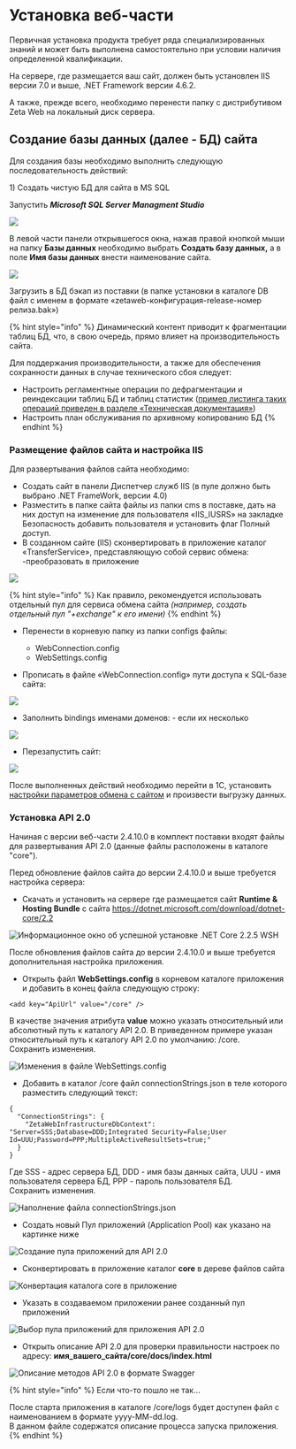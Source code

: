 # Установка веб-части

Первичная установка продукта требует ряда специализированных знаний и может быть выполнена самостоятельно при условии наличия определенной квалификации.

На сервере, где размещается ваш сайт, должен быть установлен IIS версии 7.0 и выше, .NET Framework версии 4.6.2. 

А также, прежде всего, необходимо перенести папку с дистрибутивом Zeta Web на локальный диск сервера.

## Создание базы данных \(далее - БД\) сайта

Для создания базы необходимо выполнить следующую последовательность действий:

1\) Создать чистую БД для сайта в MS SQL

Запустить _**Microsoft SQL Server Managment Studio**_

![](../.gitbook/assets/image-26.png)

В левой части панели открывшегося окна, нажав правой кнопкой мыши на папку **Базы данных** необходимо выбрать **Создать базу данных,** а в поле **Имя базы данных** внести наименование сайта.

![](../.gitbook/assets/image-27.png)

  
Загрузить в БД бэкап из поставки \(в папке установки в каталоге DB файл с именем в формате «zetaweb-конфигурация-release-номер релиза.bak»\)

{% hint style="info" %}
Динамический контент приводит к фрагментации таблиц БД, что, в свою очередь, прямо влияет на производительность сайта. 

Для поддержания производительности, а также для обеспечения сохранности данных в случае технического сбоя следует:

* Настроить регламентные операции по дефрагментации и реиндексации таблиц БД и таблиц статистик \([пример листинга таких операций приведен в разделе «Техническая документация»](../reglamentnye-operacii.md)\)
* Настроить план обслуживания по архивному копированию БД
{% endhint %}

### Размещение файлов сайта и настройка IIS

Для развертывания файлов сайта необходимо:

* Создать сайт в панели Диспетчер служб IIS \(в пуле должно быть выбрано .NET FrameWork, версии 4.0\)
* Разместить в папке сайта файлы из папки cms в поставке, дать на них доступ на изменение для пользователя «IIS\_IUSRS» на закладке Безопасность добавить пользователя и установить флаг Полный доступ.
* В созданном сайте \(IIS\) сконвертировать в приложение каталог «TransferService», представляющую собой сервис обмена: -преобразовать в приложение

![](../.gitbook/assets/image%20%28567%29.png)

{% hint style="info" %}
Как правило, рекомендуется использовать отдельный пул для сервиса обмена сайта _\(например, создать отдельный пул "+exchange" к его имени\)_
{% endhint %}

* Перенести в корневую папку из папки configs файлы:

  * WebConnection.config
  * WebSettings.config

* Прописать в файле «WebConnection.config» пути доступа к SQL-базе сайта:

![](../.gitbook/assets/image%20%28273%29.png)

 

* Заполнить bindings именами доменов: - если их несколько

![](../.gitbook/assets/image%20%28280%29.png)

* Перезапустить сайт:

![](../.gitbook/assets/image%20%28243%29.png)

После выполненных действий необходимо перейти в 1С, установить [настройки параметров обмена с сайтом](nastroiki-saita-posle-zagruzki-nachalnykh-dannykh-i-tipovogo-dizaina.md) и произвести выгрузку данных.

### Установка API 2.0

Начиная с версии веб-части 2.4.10.0 в комплект поставки входят файлы для развертывания API 2.0 \(данные файлы расположены в каталоге "core"\).

Перед обновление файлов сайта до версии 2.4.10.0 и выше требуется настройка сервера:

* Скачать и установить на сервере где размещается сайт **Runtime & Hosting Bundle** с сайта [https://dotnet.microsoft.com/download/dotnet-core/2.2  ](https://dotnet.microsoft.com/download/dotnet-core/2.2  )

![&#x418;&#x43D;&#x444;&#x43E;&#x440;&#x43C;&#x430;&#x446;&#x438;&#x43E;&#x43D;&#x43D;&#x43E;&#x435; &#x43E;&#x43A;&#x43D;&#x43E; &#x43E;&#x431; &#x443;&#x441;&#x43F;&#x435;&#x448;&#x43D;&#x43E;&#x439; &#x443;&#x441;&#x442;&#x430;&#x43D;&#x43E;&#x432;&#x43A;&#x435; .NET Core 2.2.5 WSH](../.gitbook/assets/image%20%28211%29.png)

После обновления файлов сайта до версии 2.4.10.0 и выше требуется дополнительная настройка приложения.

* Открыть файл **WebSettings.config** в корневом каталоге приложения и добавить в конец файла следующую строку: 

```text
<add key="ApiUrl" value="/core" />
```

В качестве значения атрибута **value** можно указать относительный или абсолютный путь к каталогу API 2.0. В приведенном примере указан относительный путь к каталогу API 2.0 по умолчанию: /core.  
Сохранить изменения.  


![&#x418;&#x437;&#x43C;&#x435;&#x43D;&#x435;&#x43D;&#x438;&#x44F; &#x432; &#x444;&#x430;&#x439;&#x43B;&#x435; WebSettings.config](../.gitbook/assets/image%20%28259%29.png)

* Добавить в каталог /core файл connectionStrings.json в теле которого разместить следующий текст: 

```text
{
  "ConnectionStrings": {
    "ZetaWebInfrastructureDbContext": "Server=SSS;Database=DDD;Integrated Security=False;User Id=UUU;Password=PPP;MultipleActiveResultSets=true;"
  }
}
```

Где SSS - адрес сервера БД, DDD - имя базы данных сайта, UUU - имя пользователя сервера БД, PPP - пароль пользователя БД.  
Сохранить изменения.

![&#x41D;&#x430;&#x43F;&#x43E;&#x43B;&#x43D;&#x435;&#x43D;&#x438;&#x435; &#x444;&#x430;&#x439;&#x43B;&#x430; connectionStrings.json](../.gitbook/assets/image%20%28548%29.png)

* Создать новый Пул приложений \(Application Pool\) как указано на картинке ниже

![&#x421;&#x43E;&#x437;&#x434;&#x430;&#x43D;&#x438;&#x435; &#x43F;&#x443;&#x43B;&#x430; &#x43F;&#x440;&#x438;&#x43B;&#x43E;&#x436;&#x435;&#x43D;&#x438;&#x439; &#x434;&#x43B;&#x44F; API 2.0](../.gitbook/assets/image%20%28136%29.png)

* Сконвертировать в приложение каталог **core** в дереве файлов сайта

![&#x41A;&#x43E;&#x43D;&#x432;&#x435;&#x440;&#x442;&#x430;&#x446;&#x438;&#x44F; &#x43A;&#x430;&#x442;&#x430;&#x43B;&#x43E;&#x433;&#x430; core &#x432; &#x43F;&#x440;&#x438;&#x43B;&#x43E;&#x436;&#x435;&#x43D;&#x438;&#x435;](../.gitbook/assets/image%20%28292%29.png)

* Указать в создаваемом приложении ранее созданный пул приложений

![&#x412;&#x44B;&#x431;&#x43E;&#x440; &#x43F;&#x443;&#x43B;&#x430; &#x43F;&#x440;&#x438;&#x43B;&#x43E;&#x436;&#x435;&#x43D;&#x438;&#x439; &#x434;&#x43B;&#x44F; &#x43F;&#x440;&#x438;&#x43B;&#x43E;&#x436;&#x435;&#x43D;&#x438;&#x44F; API 2.0](../.gitbook/assets/image%20%28139%29.png)

* Открыть описание API 2.0 для проверки правильности настроек по адресу: **имя\_вашего\_сайта/core/docs/index.html**

![&#x41E;&#x43F;&#x438;&#x441;&#x430;&#x43D;&#x438;&#x435; &#x43C;&#x435;&#x442;&#x43E;&#x434;&#x43E;&#x432; API 2.0 &#x432; &#x444;&#x43E;&#x440;&#x43C;&#x430;&#x442;&#x435; Swagger](../.gitbook/assets/image%20%28369%29.png)

{% hint style="info" %}
Если что-то пошло не так...

После старта приложения в  каталоге /core/logs будет доступен файл с наименованием в формате yyyy-MM-dd.log.   
В данном файле содержатся описание процесса запуска приложения.
{% endhint %}

